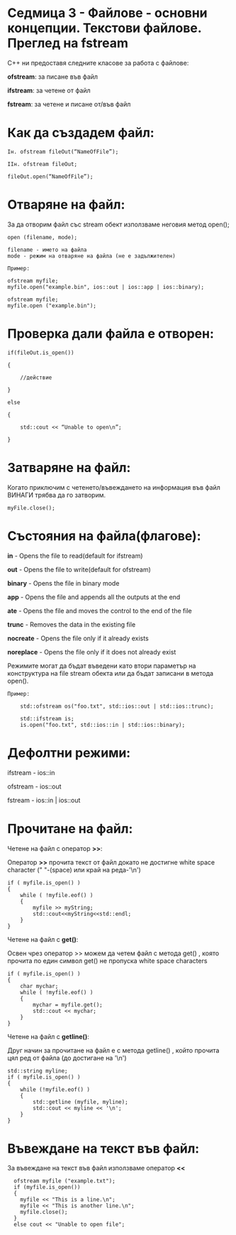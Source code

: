 # Седмица 3 - Файлове - основни концепции. Текстови файлове. Преглед на fstream

C++ ни предоставя следните класове за работа с файлове:

**ofstream**:  за писане във файл

**ifstream**:  за четене от файл

**fstream**:  за четене и писане от/във файл

Как да създадем файл:
=
```
Iн. ofstream fileOut(“NameOfFile”);
```

```
IIн. ofstream fileOut;

fileOut.open(“NameOfFile”);
```

Отваряне на файл:
=
За да отворим файл със stream обект използваме неговия метод open();

```
open (filename, mode);

filename - името на файла
mode - режим на отваряне на файла (не е задължителен)
```

```
Пример:

ofstream myfile;
myfile.open("example.bin", ios::out | ios::app | ios::binary);

ofstream myfile;
myfile.open ("example.bin");
```

Проверка дали файла е отворен:
=

```
if(fileOut.is_open())

{

	//действие
  
}

else

{

	std::cout << “Unable to open\n”;
  
}
```

Затваряне на файл:
=
Когато приключим с четенето/въвеждането на информация във файл ВИНАГИ трябва да го затворим.

```
myFile.close();
```

Състояния на файла(флагове): 
=

  **in** -         Opens the file to read(default for ifstream)

  **out** -        Opens the file to write(default for ofstream)

  **binary** -     Opens the file in binary mode

  **app** -        Opens the file and appends all the outputs at the end

  **ate** -         Opens the file and moves the control to the end of the file

  **trunc** -      Removes the data in the existing file

  **nocreate** -   Opens the file only if it already exists

  **noreplace** -  Opens the file only if it does not already exist

Режимите могат да бъдат въведени като втори параметър на конструктура на file stream обекта или да бъдат записани в метода open().

```
Пример:

    std::ofstream os("foo.txt", std::ios::out | std::ios::trunc);

    std::ifstream is;
    is.open("foo.txt", std::ios::in | std::ios::binary);
```

Дефолтни режими:
=
ifstream - ios::in

ofstream -  ios::out

fstream - ios::in | ios::out


Прочитане на файл:
=
Четене на файл с оператор **>>**:

  Оператор **>>** прочита текст от файл докато не достигне white space character (" "-(space) или край на реда-'\n')

```
if ( myfile.is_open() ) 
{    
    while ( !myfile.eof() ) 
    {
        myfile >> myString;
        std::cout<<myString<<std::endl;
    }
}
```

Четене на файл с **get()**:

  Освен чрез оператор >> можем да четем файл с метода get() , която прочита по един символ get() не пропуска white space characters

```
if ( myfile.is_open() ) 
{
    char mychar;
    while ( !myfile.eof() ) 
    {
        mychar = myfile.get();
        std::cout << mychar;
    }
}
```

Четене на файл с **getline()**:

  Друг начин за прочитане на файл е с метода getline() , който прочита цял ред от файла (до достигане на '\n')

```
std::string myline;
if ( myfile.is_open() ) 
{
    while (!myfile.eof() ) 
    {
        std::getline (myfile, myline);
        std::cout << myline << '\n';
    }
}
```

Въвеждане на текст във файл:
=
За въвеждане на текст във файл използваме оператор **<<**

```
  ofstream myfile ("example.txt");
  if (myfile.is_open())
  {
    myfile << "This is a line.\n";
    myfile << "This is another line.\n";
    myfile.close();
  }
  else cout << "Unable to open file";
```
